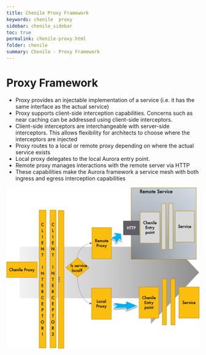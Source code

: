 ```yaml
---
title: Chenile Proxy Framework
keywords: chenile  proxy
sidebar: chenile_sidebar
toc: true
permalink: chenile-proxy.html
folder: chenile
summary: Chenile - Proxy Framework
---
```

# Proxy Framework

* Proxy provides an injectable implementation of a service (i.e. it has the same interface as the actual service) 
* Proxy supports client-side interception capabilities. Concerns such as near caching can be addressed using client-side interceptors.
* Client-side interceptors are interchangeable with server-side interceptors. This allows flexibility for architects to choose where the interceptors are injected
* Proxy routes to a local or remote proxy depending on where the actual service exists
* Local proxy delegates to the local Aurora entry point.
* Remote proxy manages interactions with the remote server via HTTP
* These capabilities make the Aurora framework a service mesh with both ingress and egress interception capabilities

![Proxy Framework](images/chenile/proxy-framework.png "Proxy Request Processing Cycle")

